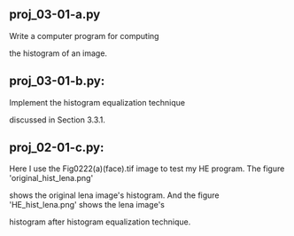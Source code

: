 proj_03-01-a.py
---------------
Write a computer program for computing 

the histogram of an image.


proj_03-01-b.py:
---------------
Implement the histogram equalization technique 

discussed in Section 3.3.1.


proj_02-01-c.py:
---------------
Here I use the Fig0222(a)(face).tif image to test my HE program. The figure 'original_hist_lena.png'

shows the original lena image's histogram. And the figure 'HE_hist_lena.png' shows the lena image's 

histogram after histogram equalization technique.





